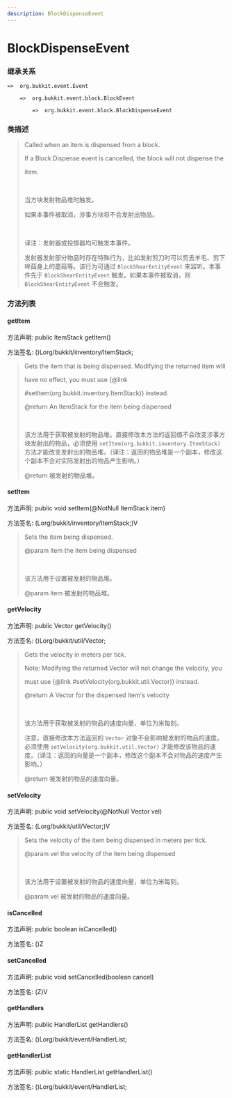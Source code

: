 ```yaml
---
description: BlockDispenseEvent
---
```


# BlockDispenseEvent

### 继承关系

    =>  org.bukkit.event.Event

        =>  org.bukkit.event.block.BlockEvent

            =>  org.bukkit.event.block.BlockDispenseEvent

### 类描述

> Called when an item is dispensed from a block.
> 
> If a Block Dispense event is cancelled, the block will not dispense the
> 
> item.
> 
> <br>
> 
> 当方块发射物品堆时触发。
> 
> 如果本事件被取消，涉事方块将不会发射出物品。
> 
> <br>
> 
> 译注：发射器或投掷器均可触发本事件。
> 
> 发射器发射部分物品时存在特殊行为，比如发射剪刀时可以剪去羊毛、剪下哞菇身上的蘑菇等。该行为可通过 `BlockShearEntityEvent` 来监听。本事件先于 `BlockShearEntityEvent` 触发。如果本事件被取消，则 `BlockShearEntityEvent` 不会触发。

### 方法列表

#### getItem

方法声明: public ItemStack getItem()

方法签名: ()Lorg/bukkit/inventory/ItemStack;

> Gets the item that is being dispensed. Modifying the returned item will
> 
> have no effect, you must use {@link
> 
> #setItem(org.bukkit.inventory.ItemStack)} instead.
> 
> @return An ItemStack for the item being dispensed
> 
> <br>
> 
> 该方法用于获取被发射的物品堆。直接修改本方法的返回值不会改变涉事方块发射出的物品，必须使用 `setItem(org.bukkit.inventory.ItemStack)` 方法才能改变发射出的物品堆。（译注：返回的物品堆是一个副本，修改这个副本不会对实际发射出的物品产生影响。）
> 
> @return 被发射的物品堆。

#### setItem

方法声明: public void setItem(@NotNull ItemStack item)

方法签名: (Lorg/bukkit/inventory/ItemStack;)V

> Sets the item being dispensed.
> 
> @param item the item being dispensed
> 
> <br>
> 
> 该方法用于设置被发射的物品堆。
> 
> @param item 被发射的物品堆。

#### getVelocity

方法声明: public Vector getVelocity()

方法签名: ()Lorg/bukkit/util/Vector;

> Gets the velocity in meters per tick.
> 
> Note: Modifying the returned Vector will not change the velocity, you
> 
> must use {@link #setVelocity(org.bukkit.util.Vector)} instead.
> 
> @return A Vector for the dispensed item's velocity
> 
> <br>
> 
> 该方法用于获取被发射的物品的速度向量，单位为米每刻。
> 
> 注意，直接修改本方法返回的 `Vector` 对象不会影响被发射的物品的速度。必须使用 `setVelocity(org.bukkit.util.Vector)` 才能修改该物品的速度。（译注：返回的向量是一个副本，修改这个副本不会对物品的速度产生影响。）
> 
> @return 被发射的物品的速度向量。

#### setVelocity

方法声明: public void setVelocity(@NotNull Vector vel)

方法签名: (Lorg/bukkit/util/Vector;)V

> Sets the velocity of the item being dispensed in meters per tick.
> 
> @param vel the velocity of the item being dispensed
> 
> <br>
> 
> 该方法用于设置被发射的物品的速度向量，单位为米每刻。
> 
> @param vel 被发射的物品的速度向量。

#### isCancelled

方法声明: public boolean isCancelled()

方法签名: ()Z

#### setCancelled

方法声明: public void setCancelled(boolean cancel)

方法签名: (Z)V

#### getHandlers

方法声明: public HandlerList getHandlers()

方法签名: ()Lorg/bukkit/event/HandlerList;

#### getHandlerList

方法声明: public static HandlerList getHandlerList()

方法签名: ()Lorg/bukkit/event/HandlerList;